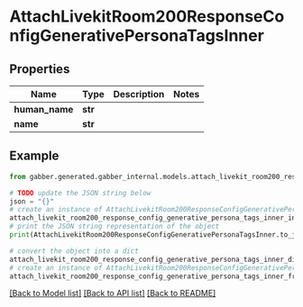 # AttachLivekitRoom200ResponseConfigGenerativePersonaTagsInner


## Properties

Name | Type | Description | Notes
------------ | ------------- | ------------- | -------------
**human_name** | **str** |  | 
**name** | **str** |  | 

## Example

```python
from gabber.generated.gabber_internal.models.attach_livekit_room200_response_config_generative_persona_tags_inner import AttachLivekitRoom200ResponseConfigGenerativePersonaTagsInner

# TODO update the JSON string below
json = "{}"
# create an instance of AttachLivekitRoom200ResponseConfigGenerativePersonaTagsInner from a JSON string
attach_livekit_room200_response_config_generative_persona_tags_inner_instance = AttachLivekitRoom200ResponseConfigGenerativePersonaTagsInner.from_json(json)
# print the JSON string representation of the object
print(AttachLivekitRoom200ResponseConfigGenerativePersonaTagsInner.to_json())

# convert the object into a dict
attach_livekit_room200_response_config_generative_persona_tags_inner_dict = attach_livekit_room200_response_config_generative_persona_tags_inner_instance.to_dict()
# create an instance of AttachLivekitRoom200ResponseConfigGenerativePersonaTagsInner from a dict
attach_livekit_room200_response_config_generative_persona_tags_inner_from_dict = AttachLivekitRoom200ResponseConfigGenerativePersonaTagsInner.from_dict(attach_livekit_room200_response_config_generative_persona_tags_inner_dict)
```
[[Back to Model list]](../README.md#documentation-for-models) [[Back to API list]](../README.md#documentation-for-api-endpoints) [[Back to README]](../README.md)


